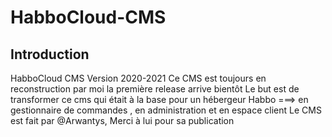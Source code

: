 # HabboCloud-CMS
## Introduction
HabboCloud CMS Version 2020-2021
Ce CMS est toujours en reconstruction par moi la première release arrive bientôt
Le but est de transformer ce cms qui était à la base pour un hébergeur Habbo ===> en gestionnaire de commandes , en administration et en espace client 
Le CMS est fait par @Arwantys, Merci à lui pour sa publication
